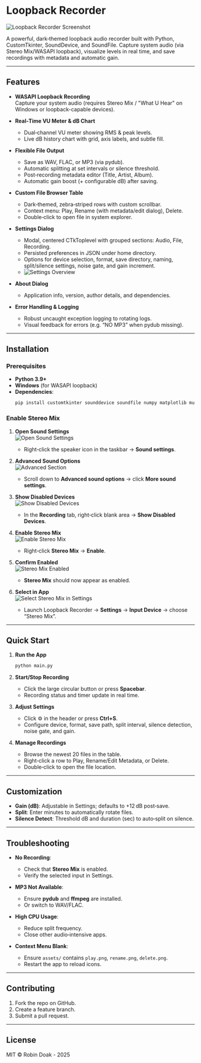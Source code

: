 # Loopback Recorder

![Loopback Recorder Screenshot](https://i.imgur.com/d8omzbd.png)

A powerful, dark‐themed loopback audio recorder built with Python, CustomTkinter, SoundDevice, and SoundFile. Capture system audio (via Stereo Mix/WASAPI loopback), visualize levels in real time, and save recordings with metadata and automatic gain.

---

## Features

- **WASAPI Loopback Recording**  
  Capture your system audio (requires Stereo Mix / "What U Hear" on Windows or loopback-capable devices).

- **Real‑Time VU Meter & dB Chart**  
  - Dual‐channel VU meter showing RMS & peak levels.  
  - Live dB history chart with grid, axis labels, and subtle fill.

- **Flexible File Output**  
  - Save as WAV, FLAC, or MP3 (via pydub).  
  - Automatic splitting at set intervals or silence threshold.  
  - Post‑recording metadata editor (Title, Artist, Album).  
  - Automatic gain boost (+ configurable dB) after saving.

- **Custom File Browser Table**  
  - Dark‑themed, zebra‑striped rows with custom scrollbar.  
  - Context menu: Play, Rename (with metadata/edit dialog), Delete.  
  - Double‑click to open file in system explorer.

- **Settings Dialog**  
  - Modal, centered CTkToplevel with grouped sections: Audio, File, Recording.  
  - Persisted preferences in JSON under home directory.  
  - Options for device selection, format, save directory, naming, split/silence settings, noise gate, and gain increment.  
  - ![Settings Overview](https://i.imgur.com/R5eghU5.png)

- **About Dialog**  
  - Application info, version, author details, and dependencies.

- **Error Handling & Logging**  
  - Robust uncaught exception logging to rotating logs.  
  - Visual feedback for errors (e.g. “NO MP3” when pydub missing).

---

## Installation

### Prerequisites

- **Python 3.9+**  
- **Windows** (for WASAPI loopback)  
- **Dependencies**:  
  ```bash
  pip install customtkinter sounddevice soundfile numpy matplotlib mutagen pillow pydub
  ```

### Enable Stereo Mix

1. **Open Sound Settings**  
   ![Open Sound Settings](https://i.imgur.com/RlBYHBe.png)  
   - Right‑click the speaker icon in the taskbar → **Sound settings**.

2. **Advanced Sound Options**  
   ![Advanced Section](https://i.imgur.com/JaOM4oO.png)  
   - Scroll down to **Advanced sound options** → click **More sound settings**.

3. **Show Disabled Devices**  
   ![Show Disabled Devices](https://i.imgur.com/vqKN2PX.png)  
   - In the **Recording** tab, right‑click blank area → **Show Disabled Devices**.

4. **Enable Stereo Mix**  
   ![Enable Stereo Mix](https://i.imgur.com/4hcKWSo.png)  
   - Right‑click **Stereo Mix** → **Enable**.

5. **Confirm Enabled**  
   ![Stereo Mix Enabled](https://i.imgur.com/GyCyB7z.png)  
   - **Stereo Mix** should now appear as enabled.

6. **Select in App**  
   ![Select Stereo Mix in Settings](https://i.imgur.com/O8GuxrO.png)  
   - Launch Loopback Recorder → **Settings** → **Input Device** → choose “Stereo Mix”.

---

## Quick Start

1. **Run the App**  
   ```bash
   python main.py
   ```
2. **Start/Stop Recording**  
   - Click the large circular button or press **Spacebar**.  
   - Recording status and timer update in real time.

3. **Adjust Settings**  
   - Click ⚙️ in the header or press **Ctrl+S**.  
   - Configure device, format, save path, split interval, silence detection, noise gate, and gain.

4. **Manage Recordings**  
   - Browse the newest 20 files in the table.  
   - Right‑click a row to Play, Rename/Edit Metadata, or Delete.  
   - Double‑click to open the file location.

---

## Customization

- **Gain (dB)**: Adjustable in Settings; defaults to +12 dB post‑save.  
- **Split**: Enter minutes to automatically rotate files.  
- **Silence Detect**: Threshold dB and duration (sec) to auto‑split on silence.

---

## Troubleshooting

- **No Recording**:  
  - Check that **Stereo Mix** is enabled.  
  - Verify the selected input in Settings.

- **MP3 Not Available**:  
  - Ensure **pydub** and **ffmpeg** are installed.  
  - Or switch to WAV/FLAC.

- **High CPU Usage**:  
  - Reduce split frequency.  
  - Close other audio‑intensive apps.

- **Context Menu Blank**:  
  - Ensure `assets/` contains `play.png`, `rename.png`, `delete.png`.  
  - Restart the app to reload icons.

---

## Contributing

1. Fork the repo on GitHub.  
2. Create a feature branch.  
3. Submit a pull request.

---

## License

MIT © Robin Doak - 2025

